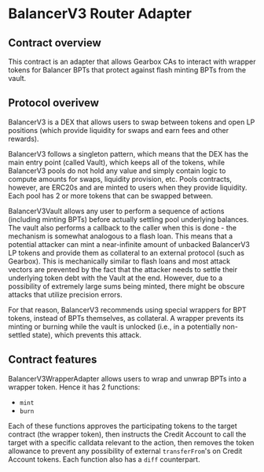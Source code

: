 # BalancerV3 Router Adapter

## Contract overview

This contract is an adapter that allows Gearbox CAs to interact with wrapper tokens for Balancer BPTs that protect against flash minting BPTs from the vault.

## Protocol overivew

BalancerV3 is a DEX that allows users to swap between tokens and open LP positions (which provide liquidity for swaps and earn fees and other rewards).

BalancerV3 follows a singleton pattern, which means that the DEX has the main entry point (called Vault), which keeps all of the tokens, while BalancerV3 pools do not hold any value and simply contain logic to compute amounts for swaps, liquidity provision, etc. Pools contracts, however, are ERC20s and are minted to users when they provide liquidity. Each pool has 2 or more tokens that can be swapped between.

BalancerV3Vault allows any user to perform a sequence of actions (including minting BPTs) before actually settling pool underlying balances. The vault also performs a callback to the caller when this is done - the mechanism is somewhat analogous to a flash loan. This means that a potential attacker can mint a near-infinite amount of unbacked BalancerV3 LP tokens and provide them as collateral to an external protocol (such as Gearbox). This is mechanically similar to flash loans and most attack vectors are prevented by the fact that the attacker needs to settle their underlying token debt with the Vault at the end. However, due to a possibility of extremely large sums being minted, there might be obscure attacks that utilize precision errors.

For that reason, BalancerV3 recommends using special wrappers for BPT tokens, instead of BPTs themselves, as collateral. A wrapper prevents its minting or burning while the vault is unlocked (i.e., in a potentially non-settled state), which prevents this attack.

## Contract features

BalancerV3WrapperAdapter allows users to wrap and unwrap BPTs into a wrapper token. Hence it has 2 functions:

- `mint`
- `burn`

Each of these functions approves the participating tokens to the target contract (the wrapper token), then instructs the Credit Account to call the target with a specific calldata relevant to the action, then removes the token allowance to prevent any possibility of external `transferFrom`'s on Credit Account tokens. Each function also has a `diff` counterpart.
